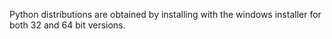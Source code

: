 Python distributions are obtained by installing with the windows installer for both 32 and 64 bit versions.